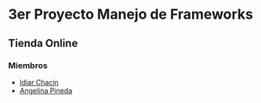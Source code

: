 # 3er Proyecto Manejo de Frameworks
## Tienda Online

### Miembros

* [Idiar Chacin](https://github.com/idiarj)
* [Angelina Pineda](https://github.com/Ange1023)
